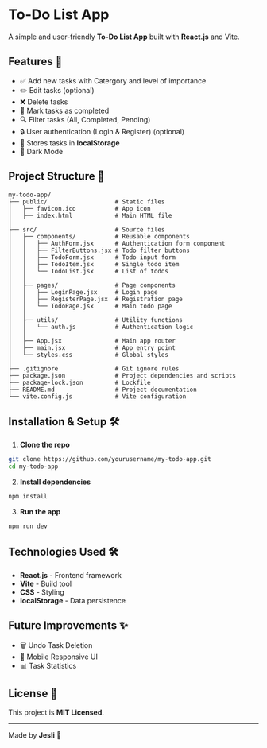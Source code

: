 # To-Do List App

A simple and user-friendly **To-Do List App** built with **React.js** and Vite.

## Features 🚀
- ✅ Add new tasks with Catergory and level of importance
- ✏️ Edit tasks (optional)
- ❌ Delete tasks
- 🎯 Mark tasks as completed
- 🔍 Filter tasks (All, Completed, Pending)
- 🔒 User authentication (Login & Register) (optional)
- 💾 Stores tasks in **localStorage**
- 🌙 Dark Mode

## Project Structure 📂
```
my-todo-app/
├── public/                   # Static files
│   ├── favicon.ico           # App icon
│   ├── index.html            # Main HTML file
│
├── src/                      # Source files
│   ├── components/           # Reusable components
│   │   ├── AuthForm.jsx      # Authentication form component
│   │   ├── FilterButtons.jsx # Todo filter buttons
│   │   ├── TodoForm.jsx      # Todo input form
│   │   ├── TodoItem.jsx      # Single todo item
│   │   └── TodoList.jsx      # List of todos
│   │
│   ├── pages/                # Page components
│   │   ├── LoginPage.jsx     # Login page
│   │   ├── RegisterPage.jsx  # Registration page
│   │   └── TodoPage.jsx      # Main todo page
│   │
│   ├── utils/                # Utility functions
│   │   └── auth.js           # Authentication logic
│   │
│   ├── App.jsx               # Main app router
│   ├── main.jsx              # App entry point
│   └── styles.css            # Global styles
│
├── .gitignore                # Git ignore rules
├── package.json              # Project dependencies and scripts
├── package-lock.json         # Lockfile
├── README.md                 # Project documentation
└── vite.config.js            # Vite configuration
```

## Installation & Setup 🛠
1. **Clone the repo**
```sh
git clone https://github.com/yourusername/my-todo-app.git
cd my-todo-app
```

2. **Install dependencies**
```sh
npm install
```

3. **Run the app**
```sh
npm run dev
```

## Technologies Used 🛠
- **React.js** - Frontend framework
- **Vite** - Build tool
- **CSS** - Styling
- **localStorage** - Data persistence

## Future Improvements ✨
- 🗑 Undo Task Deletion
- 📱 Mobile Responsive UI
- 📊 Task Statistics

## License 📜
This project is **MIT Licensed**.

---
Made by **Jesli** 🚀

